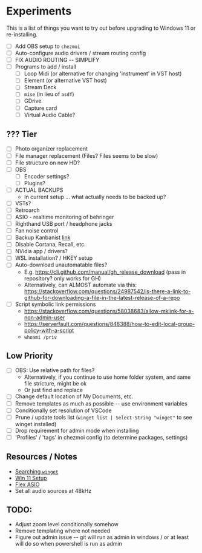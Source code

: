 # Experiments

This is a list of things you want to try out before upgrading to Windows 11 or re-installing.

- [ ] Add OBS setup to `chezmoi`
- [ ] Auto-configure audio drivers / stream routing config
- [ ] FIX AUDIO ROUTING -- SIMPLIFY
- [ ] Programs to add / install
  - [ ] Loop Midi (or alternative for changing 'instrument' in VST host)
  - [ ] Element (or alternative VST host)
  - [ ] Stream Deck
  - [ ] `mise` (in lieu of `asdf`)
  - [ ] GDrive
  - [ ] Capture card
  - [ ] Virtual Audio Cable?

## ??? Tier
- [ ] Photo organizer replacement
- [ ] File manager replacement (Files? Files seems to be slow)
- [ ] File structure on new HD?
- [ ] OBS
    - [ ] Encoder settings?
    - [ ] Plugins?
- [ ] ACTUAL BACKUPS
  - In current setup ... what actually needs to be backed up?
- [ ] VSTs?
- [ ] Retroarch
- [ ] ASIO -  realtime monitoring of behringer
- [ ] Righthand USB port / headphone jacks
- [ ] Fan noise control
- [ ] Backup Kanbanist [link](https://github.com/mwakerman/kanbanist)
- [ ] Disable Cortana, Recall, etc.
- [ ] NVidia app / drivers?
- [ ] WSL installation? / HKEY setup
- [ ] Auto-download unautomatable files?
  - E.g. https://cli.github.com/manual/gh_release_download (pass in repository? only works for GH)
  - Alternatively, can ALMOST automate via this: https://stackoverflow.com/questions/24987542/is-there-a-link-to-github-for-downloading-a-file-in-the-latest-release-of-a-repo
- [ ] Script symbolic link permissions
    - https://stackoverflow.com/questions/58038683/allow-mklink-for-a-non-admin-user
    - https://serverfault.com/questions/848388/how-to-edit-local-group-policy-with-a-script
    - `whoami /priv`

## Low Priority
- [ ] OBS: Use relative path for files?
  - Alternatively, if you continue to use home folder system, and same file stricture, might be ok
  - Or just find and replace
- [ ] Change default location of My Documents, etc.
- [ ] Remove templates as much as possible -- use environment variables
- [ ] Conditionally set resolution of VSCode
- [ ] Prune / update tools list (`winget list | Select-String "winget"` to see winget installed)
- [ ] Drop requirement for admin mode when installing
- [ ] 'Profiles' / 'tags' in chezmoi config (to determine packages, settings) 

## Resources / Notes

- [Searching `winget`](https://winget.run/pkg/VB-Audio)
- [Win 11 Setup](https://www.makeuseof.com/windows-11-select-edition-during-install/)
- [Flex ASIO](https://github.com/dechamps/FlexASIO)
- Set all audio sources at 48kHz

## TODO:
- Adjust zoom level conditionally somehow
- Remove templating where not needed
- Figure out admin issue -- git will run as admin in windows / or at least will do so when powershell is run as admin
